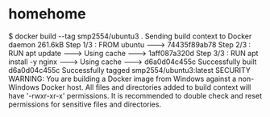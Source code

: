 # homehome

$ docker build --tag smp2554/ubuntu3 .
Sending build context to Docker daemon  261.6kB
Step 1/3 : FROM ubuntu
 ---> 74435f89ab78
Step 2/3 : RUN apt update
 ---> Using cache
 ---> 1aff087a320d
Step 3/3 : RUN apt install -y nginx
 ---> Using cache
 ---> d6a0d04c455c
Successfully built d6a0d04c455c
Successfully tagged smp2554/ubuntu3:latest
SECURITY WARNING: You are building a Docker image from Windows against a non-Windows Docker host. All files and directories added to build context will have '-rwxr-xr-x' permissions. It is recommended to double check and reset permissions for sensitive files and directories.
